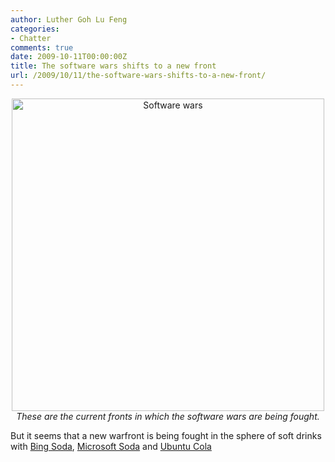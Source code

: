 ```yaml
---
author: Luther Goh Lu Feng
categories:
- Chatter
comments: true
date: 2009-10-11T00:00:00Z
title: The software wars shifts to a new front
url: /2009/10/11/the-software-wars-shifts-to-a-new-front/
---
```


<p align="center"><img src="http://www.free-soft.org/softwarewar.gif" width="500px" alt="Software wars" /><br /><em>These are the current fronts in which the software wars are being fought.</em></p>

But it seems that a new warfront is being fought in the sphere of soft drinks with <a href="http://www.techflash.com/seattle/2009/09/microsoft_bing_in_a_soda_can.html">Bing Soda</a>, <a href="http://www.geekologie.com/2007/03/microsoft_has_its_own_sodas.php">Microsoft Soda</a> and <a href="http://www.junauza.com/2009/10/ubuntu-cola-vs-windows-cola.html">Ubuntu Cola</a>
